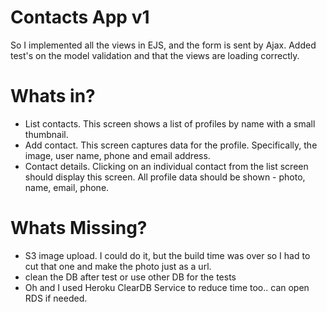 # Contacts App v1


So I implemented all the views in EJS, and the form is sent by Ajax.
Added test's on the model validation
and that the views are loading correctly.

# Whats in?
* List contacts. This screen shows a list of profiles by name with a small thumbnail.
* Add contact. This screen captures data for the profile. Specifically, the image, user name, phone and email address.
* Contact details. Clicking on an individual contact from the list screen should display this screen. All profile data should be shown - photo, name, email, phone.

# Whats Missing?

* S3 image upload. I could do it, but the build time was over so I had to cut that one and make the photo just as a url.
* clean the DB after test or use other DB for the tests
* Oh and I used Heroku ClearDB Service to reduce time too.. can open RDS if needed.
